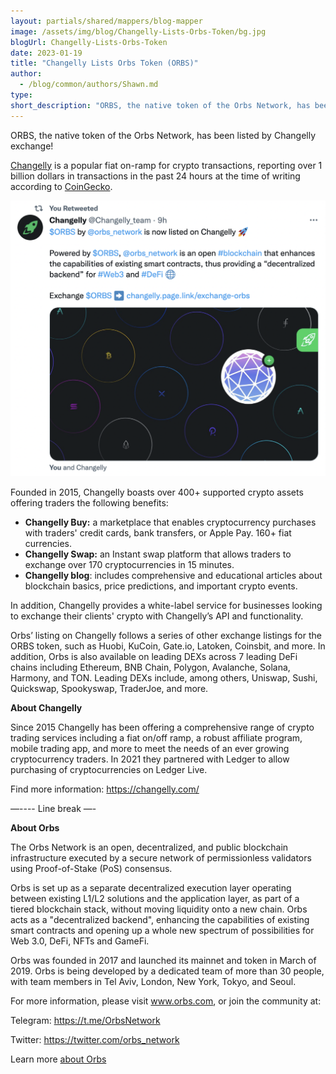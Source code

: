 ```yaml
---
layout: partials/shared/mappers/blog-mapper
image: /assets/img/blog/Changelly-Lists-Orbs-Token/bg.jpg
blogUrl: Changelly-Lists-Orbs-Token
date: 2023-01-19
title: "Changelly Lists Orbs Token (ORBS)"
author:
  - /blog/common/authors/Shawn.md
type:
short_description: "ORBS, the native token of the Orbs Network, has been listed by Changelly exchange! Changelly is a popular fiat on-ramp for crypto transactions, reporting over 1 billion dollars in transactions in the past 24 hours at the time of writing according to CoinGecko."
---
```


ORBS, the native token of the Orbs Network, has been listed by Changelly exchange!

[Changelly](https://changelly.com/?from=btc&to=orbs&utm_medium=social&utm_source=twitter&utm_campaign=listing) is a popular fiat on-ramp for crypto transactions, reporting over 1 billion dollars in transactions in the past 24 hours at the time of writing according to [CoinGecko](https://www.coingecko.com/en/exchanges/changelly). 

![tweet](/assets/img/blog/Changelly-Lists-Orbs-Token/image1.png)


Founded in 2015, Changelly boasts over 400+ supported crypto assets offering traders the following benefits: 

- **Changelly Buy:**  a marketplace that enables cryptocurrency purchases with traders' credit cards, bank transfers, or Apple Pay. 160+ fiat currencies.
- **Changelly Swap:** an Instant swap platform that allows traders to exchange over 170 cryptocurrencies in 15 minutes.
- **Changelly blog**: includes comprehensive and educational articles about blockchain basics, price predictions, and important crypto events. 

In addition, Changelly provides a white-label service for businesses looking to exchange their clients' crypto with Changelly’s API and functionality. 

Orbs’ listing on Changelly follows a series of other exchange listings for the ORBS token, such as Huobi, KuCoin, Gate.io, Latoken, Coinsbit, and more. In addition, Orbs is also available on leading DEXs across 7 leading DeFi chains including Ethereum, BNB Chain, Polygon, Avalanche, Solana, Harmony, and TON. Leading DEXs include, among others, Uniswap, Sushi, Quickswap, Spookyswap, TraderJoe, and more.

<div class='line-separator'> </div>

**About Changelly**

Since 2015 Changelly has been offering a comprehensive range of crypto trading services including a fiat on/off ramp, a robust affiliate program, mobile trading app, and more to meet the needs of an ever growing cryptocurrency traders. In 2021 they partnered with Ledger to allow purchasing of cryptocurrencies on Ledger Live. 

Find more information: https://changelly.com/ 

—---- Line break —- 

**About Orbs**

The Orbs Network is an open, decentralized, and public blockchain infrastructure executed by a secure network of permissionless validators using Proof-of-Stake (PoS) consensus.

Orbs is set up as a separate decentralized execution layer operating between existing L1/L2 solutions and the application layer, as part of a tiered blockchain stack, without moving liquidity onto a new chain. Orbs acts as a "decentralized backend", enhancing the capabilities of existing smart contracts and opening up a whole new spectrum of possibilities for Web 3.0, DeFi, NFTs and GameFi.

Orbs was founded in 2017 and launched its mainnet and token in March of 2019. Orbs is being developed by a dedicated team of more than 30 people, with team members in Tel Aviv, London, New York, Tokyo, and Seoul.

For more information, please visit www.orbs.com, or join the community at:

Telegram: https://t.me/OrbsNetwork

Twitter: https://twitter.com/orbs_network

Learn more [about Orbs](https://www.orbs.com/Orbs-A-Re-introduction/)


